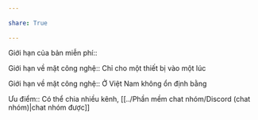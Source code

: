 ---  
share: True  
---  
Giới hạn của bản miễn phí::  
Giới hạn về mặt công nghệ:: Chỉ cho một thiết bị vào một lúc  
Giới hạn về mặt công nghệ:: Ở Việt Nam không ổn định bằng  
Ưu điểm:: Có thể chia nhiều kênh, [[../Phần mềm chat nhóm/Discord (chat nhóm)|chat nhóm được]]  
